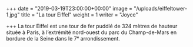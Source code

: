 +++
date = "2019-03-19T23:00:00+00:00"
image = "/uploads/eiffeltower-1.jpg"
title = "La tour Eiffel"
weight = 1
writer = "Joyce"

+++
La tour Eiffel est une tour de fer puddlé de 324 mètres de hauteur située à Paris, à l’extrémité nord-ouest du parc du Champ-de-Mars en bordure de la Seine dans le 7ᵉ arrondissement.